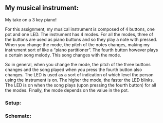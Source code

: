 ## My musical instrument: 

My take on a 3 key piano! 

For this assignment, my musical instrument is composed of 4 buttons, one pot and one LED. The instrument has 4 modes. For all the modes, three of the buttons are used as piano buttons and so they play a note with pressed. When you change the mode, the pitch of the notes changes, making my instrument sort of like a “piano partitioner”. The fourth button however plays a certain song melody. This song changes with the mode. 

So in general, when you change the mode, the pitch of the three buttons changes and the song played when you press the fourth button also changes. 
The LED is used as a sort of indication of which level the person using the instrument is on. The higher the mode, the faster the LED blinks. The LED is on when the song plays (upon pressing the fourth button) for all the modes. Finally, the mode depends on the value in the pot. 

### Setup: 


### Schematc: 

